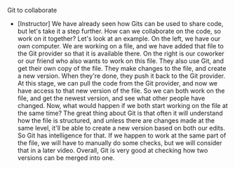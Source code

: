 Git to collaborate
- [Instructor] We have already seen how Gits can be used to share code, but let's take it a step further. How can we collaborate on the code, so work on it together? Let's look at an example. On the left, we have our own computer. We are working on a file, and we have added that file to the Git provider so that it is available there. On the right is our coworker or our friend who also wants to work on this file. They also use Git, and get their own copy of the file. They make changes to the file, and create a new version. When they're done, they push it back to the Git provider. At this stage, we can pull the code from the Git provider, and now we have access to that new version of the file. So we can both work on the file, and get the newest version, and see what other people have changed. Now, what would happen if we both start working on the file at the same time? The great thing about Git is that often it will understand how the file is structured, and unless there are changes made at the same level, it'll be able to create a new version based on both our edits. So Git has intelligence for that. If we happen to work at the same part of the file, we will have to manually do some checks, but we will consider that in a later video. Overall, Git is very good at checking how two versions can be merged into one.